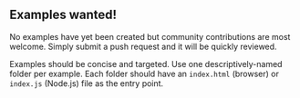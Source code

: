 ## Examples wanted!

No examples have yet been created but community contributions are most welcome. Simply submit a push 
request and it will be quickly reviewed.

Examples should be concise and targeted. Use one descriptively-named folder per example. Each folder
should have an `index.html` (browser) or `index.js` (Node.js) file as the entry point.
